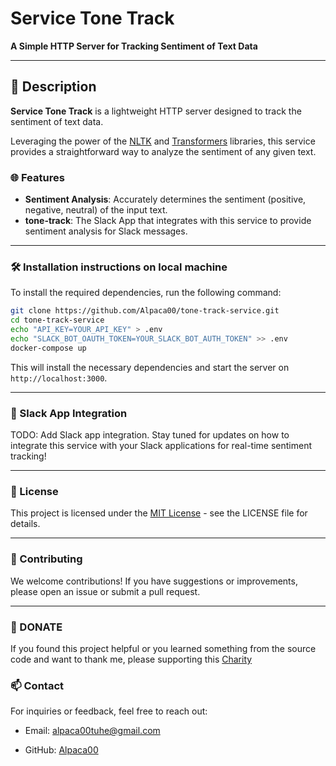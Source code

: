# Service Tone Track

**A Simple HTTP Server for Tracking Sentiment of Text Data**

---

## 📖 Description

**Service Tone Track** is a lightweight HTTP server designed to track the sentiment of text data. 

Leveraging the power of the [NLTK](https://www.nltk.org/) and [Transformers](https://huggingface.co/transformers/) libraries, this service provides a straightforward way to analyze the sentiment of any given text.

### 🌐 Features

- **Sentiment Analysis**: Accurately determines the sentiment (positive, negative, neutral) of the input text.
- **tone-track**: The Slack App that integrates with this service to provide sentiment analysis for Slack messages.

---

### 🛠️ Installation instructions on local machine

To install the required dependencies, run the following command:

```bash
git clone https://github.com/Alpaca00/tone-track-service.git
cd tone-track-service
echo "API_KEY=YOUR_API_KEY" > .env
echo "SLACK_BOT_OAUTH_TOKEN=YOUR_SLACK_BOT_AUTH_TOKEN" >> .env
docker-compose up
```

This will install the necessary dependencies and start the server on `http://localhost:3000`.

---

### 📡 Slack App Integration
TODO: Add Slack app integration. Stay tuned for updates on how to integrate this service with your Slack applications for real-time sentiment tracking!

---

### 📄 License
This project is licensed under the [MIT License](LICENSE) - see the LICENSE file for details.

---

### 🙌 Contributing
We welcome contributions! If you have suggestions or improvements, please open an issue or submit a pull request.

---

### 💖 DONATE

If you found this project helpful or you learned something from the source code and want to thank me, please supporting this [Charity](DONATE.md)


### 📫 Contact
For inquiries or feedback, feel free to reach out:

- Email: [alpaca00tuhe@gmail.com](mailto:alpaca00tuha@mail.com)

- GitHub: [Alpaca00](https://github.com/Alpaca00)



